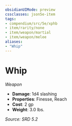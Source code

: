```yaml
---
obsidianUIMode: preview
cssclasses: json5e-item
tags:
- compendium/src/5e/xphb
- item/rarity/none
- item/weapon/martial
- item/weapon/melee
aliases: 
- "Whip"
---
```

# Whip
*Weapon*  

- **Damage**: 1d4 slashing
- **Properties**: Finesse, Reach
- **Cost**: 2 gp
- **Weight**: 3.0 lbs.

*Source: SRD 5.2*